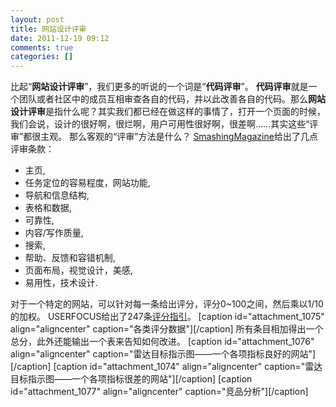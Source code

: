 ```yaml
---
layout: post
title: 网站设计评审
date: 2011-12-19 09:12
comments: true
categories: []
---
```

比起“<strong>网站设计评审</strong>”，我们更多的听说的一个词是“<strong>代码评审</strong>”。
<strong>代码评审</strong>就是一个团队或者社区中的成员互相审查各自的代码，并以此改善各自的代码。那么<strong>网站设计评审</strong>是指什么呢？其实我们都已经在做这样的事情了，打开一个页面的时候，我们会说，设计的很好啊，很烂啊，用户可用性很好啊，很差啊……其实这些“评审”都很主观。
那么客观的“评审”方法是什么？
<a href="http://uxdesign.smashingmagazine.com/2011/12/16/guide-heuristic-website-reviews/">SmashingMagazine</a>给出了几点评审条款：
<ul>
	<li>主页,</li>
	<li>任务定位的容易程度，网站功能,</li>
	<li>导航和信息结构,</li>
	<li>表格和数据,</li>
	<li>可靠性,</li>
	<li>内容/写作质量,</li>
	<li>搜索,</li>
	<li>帮助、反馈和容错机制,</li>
	<li>页面布局，视觉设计，美感,</li>
	<li>易用性，技术设计.</li>
</ul>
对于一个特定的网站，可以针对每一条给出评分，评分0~100之间，然后乘以1/10的加权。
USERFOCUS给出了247条<a href="http://www.userfocus.co.uk/resources/guidelines.html">评分指引</a>。
[caption id="attachment_1075" align="aligncenter"  caption="各类评分数据"]<img class="size-full wp-image-1075" title="table" src="http://yuguo.us/files/2011/12/table.jpg" alt=""   />[/caption]
所有条目相加得出一个总分，此外还能输出一个表来告知如何改进。
[caption id="attachment_1076" align="aligncenter"  caption="雷达目标指示图——一个各项指标良好的网站"]<img class="size-full wp-image-1076" title="12" src="http://yuguo.us/files/2011/12/12.jpg" alt=""   />[/caption]
[caption id="attachment_1074" align="aligncenter"  caption="雷达目标指示图——一个各项指标很差的网站"]<img class="size-full wp-image-1074" title="21" src="http://yuguo.us/files/2011/12/21.jpg" alt=""   />[/caption]
[caption id="attachment_1077" align="aligncenter"  caption="竞品分析"]<img class="size-full wp-image-1077" title="71" src="http://yuguo.us/files/2011/12/71.jpg" alt=""   />[/caption]
